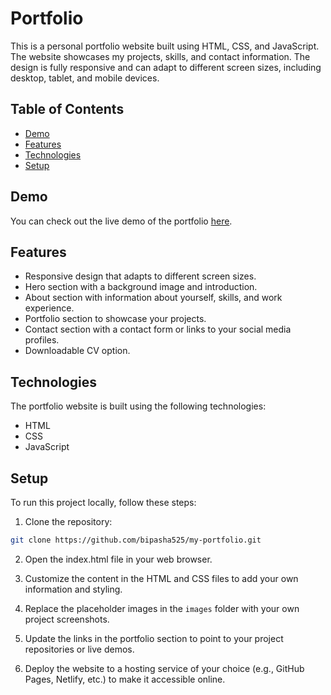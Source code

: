 # Portfolio

This is a personal portfolio website built using HTML, CSS, and JavaScript. The website showcases my projects, skills, and contact information. The design is fully responsive and can adapt to different screen sizes, including desktop, tablet, and mobile devices.

## Table of Contents
- [Demo](#demo)
- [Features](#features)
- [Technologies](#technologies)
- [Setup](#setup)

## Demo

You can check out the live demo of the portfolio [here](https://bipasha-sinha-portfolio.netlify.app/).

## Features

- Responsive design that adapts to different screen sizes.
- Hero section with a background image and introduction.
- About section with information about yourself, skills, and work experience.
- Portfolio section to showcase your projects.
- Contact section with a contact form or links to your social media profiles.
- Downloadable CV option.

## Technologies

The portfolio website is built using the following technologies:

- HTML
- CSS
- JavaScript

## Setup

To run this project locally, follow these steps:

1. Clone the repository:

```bash
git clone https://github.com/bipasha525/my-portfolio.git
```

2. Open the index.html file in your web browser.

3. Customize the content in the HTML and CSS files to add your own information and styling.

4. Replace the placeholder images in the `images` folder with your own project screenshots.

5. Update the links in the portfolio section to point to your project repositories or live demos.

6. Deploy the website to a hosting service of your choice (e.g., GitHub Pages, Netlify, etc.) to make it accessible online.
